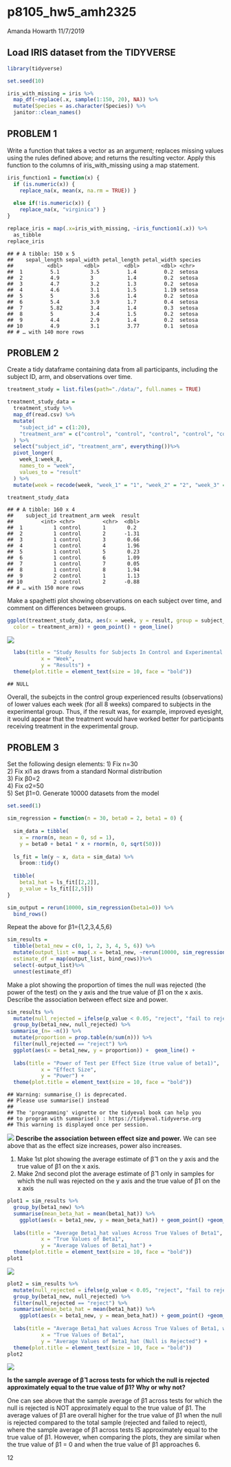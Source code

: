 p8105\_hw5\_amh2325
================
Amanda Howarth
11/7/2019

## Load IRIS dataset from the TIDYVERSE

``` r
library(tidyverse)

set.seed(10)

iris_with_missing = iris %>% 
  map_df(~replace(.x, sample(1:150, 20), NA)) %>%
  mutate(Species = as.character(Species)) %>% 
  janitor::clean_names()
```

## PROBLEM 1

Write a function that takes a vector as an argument; replaces missing
values using the rules defined above; and returns the resulting vector.
Apply this function to the columns of iris\_with\_missing using a map
statement.

``` r
iris_function1 = function(x) {
  if (is.numeric(x)) {
    replace_na(x, mean(x, na.rm = TRUE)) }
    
  else if(!is.numeric(x)) {
    replace_na(x, "virginica") }
}
```

``` r
replace_iris = map(.x=iris_with_missing, ~iris_function1(.x)) %>% 
  as_tibble
replace_iris
```

    ## # A tibble: 150 x 5
    ##    sepal_length sepal_width petal_length petal_width species
    ##           <dbl>       <dbl>        <dbl>       <dbl> <chr>  
    ##  1         5.1          3.5         1.4         0.2  setosa 
    ##  2         4.9          3           1.4         0.2  setosa 
    ##  3         4.7          3.2         1.3         0.2  setosa 
    ##  4         4.6          3.1         1.5         1.19 setosa 
    ##  5         5            3.6         1.4         0.2  setosa 
    ##  6         5.4          3.9         1.7         0.4  setosa 
    ##  7         5.82         3.4         1.4         0.3  setosa 
    ##  8         5            3.4         1.5         0.2  setosa 
    ##  9         4.4          2.9         1.4         0.2  setosa 
    ## 10         4.9          3.1         3.77        0.1  setosa 
    ## # … with 140 more rows

## PROBLEM 2

Create a tidy dataframe containing data from all participants, including
the subject ID, arm, and observations over time.

``` r
treatment_study = list.files(path="./data/", full.names = TRUE)

treatment_study_data = 
  treatment_study %>%
  map_df(read.csv) %>% 
  mutate(
    "subject_id" = c(1:20),
    "treatment_arm" = c("control", "control", "control", "control", "control", "control", "control", "control", "control", "control", "experimental", "experimental", "experimental", "experimental", "experimental", "experimental", "experimental", "experimental", "experimental", "experimental")
  ) %>% 
  select("subject_id", "treatment_arm", everything())%>% 
  pivot_longer(
    week_1:week_8, 
    names_to = "week",
    values_to = "result"
  ) %>%
  mutate(week = recode(week, "week_1" = "1", "week_2" = "2", "week_3" = "3", "week_4" = "4", "week_5" = "5", "week_6" = "6", "week_7" = "7", "week_8" = "8"))

treatment_study_data
```

    ## # A tibble: 160 x 4
    ##    subject_id treatment_arm week  result
    ##         <int> <chr>         <chr>  <dbl>
    ##  1          1 control       1       0.2 
    ##  2          1 control       2      -1.31
    ##  3          1 control       3       0.66
    ##  4          1 control       4       1.96
    ##  5          1 control       5       0.23
    ##  6          1 control       6       1.09
    ##  7          1 control       7       0.05
    ##  8          1 control       8       1.94
    ##  9          2 control       1       1.13
    ## 10          2 control       2      -0.88
    ## # … with 150 more rows

Make a spaghetti plot showing observations on each subject over time,
and comment on differences between
groups.

``` r
ggplot(treatment_study_data, aes(x = week, y = result, group = subject_id,
  color = treatment_arm)) + geom_point() + geom_line()
```

![](p8105_hw5_amh2325_files/figure-gfm/unnamed-chunk-5-1.png)<!-- -->

``` r
  labs(title = "Study Results for Subjects In Control and Experimental Groups, Over an 8-Week Study Period", 
           x = "Week",
           y = "Results") +
  theme(plot.title = element_text(size = 10, face = "bold"))
```

    ## NULL

Overall, the subejcts in the control group experienced results
(observations) of lower values each week (for all 8 weeks) compared to
subjects in the experimental group. Thus, if the result was, for
example, improved eyesight, it would appear that the treatment would
have worked better for participants receiving treatment in the
experimental group.

## PROBLEM 3

Set the following design elements: 1) Fix n=30 <br> 2) Fix xi1 as draws
from a standard Normal distribution <br> 3) Fix β0=2 <br> 4) Fix σ2=50
<br> 5) Set β1=0. Generate 10000 datasets from the model <br>

``` r
set.seed(1)

sim_regression = function(n = 30, beta0 = 2, beta1 = 0) {
  
  sim_data = tibble(
    x = rnorm(n, mean = 0, sd = 1),
    y = beta0 + beta1 * x + rnorm(n, 0, sqrt(50)))
  
  ls_fit = lm(y ~ x, data = sim_data) %>%
    broom::tidy()
  
  tibble(
    beta1_hat = ls_fit[[2,2]],
    p_value = ls_fit[[2,5]])
}

sim_output = rerun(10000, sim_regression(beta1=0)) %>%
  bind_rows()
```

Repeat the above for β1={1,2,3,4,5,6}

``` r
sim_results = 
  tibble(beta1_new = c(0, 1, 2, 3, 4, 5, 6)) %>% 
  mutate(output_list = map(.x = beta1_new, ~rerun(10000, sim_regression(beta1 = .x))),
  estimate_df = map(output_list, bind_rows))%>%
  select(-output_list)%>% 
  unnest(estimate_df)
```

Make a plot showing the proportion of times the null was rejected (the
power of the test) on the y axis and the true value of β1 on the x axis.
Describe the association between effect size and power.

``` r
sim_results %>% 
  mutate(null_rejected = ifelse(p_value < 0.05, "reject", "fail to reject")) %>% 
  group_by(beta1_new, null_rejected) %>% 
 summarise_(n= ~n()) %>%
  mutate(proportion = prop.table(n/sum(n))) %>% 
  filter(null_rejected == "reject") %>%
  ggplot(aes(x = beta1_new, y = proportion)) +  geom_line() +
  
  labs(title = "Power of Test per Effect Size (true value of beta1)", 
           x = "Effect Size",
           y = "Power") +
  theme(plot.title = element_text(size = 10, face = "bold"))
```

    ## Warning: summarise_() is deprecated. 
    ## Please use summarise() instead
    ## 
    ## The 'programming' vignette or the tidyeval book can help you
    ## to program with summarise() : https://tidyeval.tidyverse.org
    ## This warning is displayed once per session.

![](p8105_hw5_amh2325_files/figure-gfm/unnamed-chunk-8-1.png)<!-- -->
**Describe the association between effect size and power.** We can see
above that as the effect size increases, power also increases.

1)  Make 1st plot showing the average estimate of β̂ 1 on the y axis and
    the true value of β1 on the x axis. <br>
2)  Make 2nd second plot the average estimate of β̂ 1 only in samples
    for which the null was rejected on the y axis and the true value of
    β1 on the x axis

<!-- end list -->

``` r
plot1 = sim_results %>% 
  group_by(beta1_new) %>% 
  summarise(mean_beta_hat = mean(beta1_hat)) %>% 
    ggplot(aes(x = beta1_new, y = mean_beta_hat)) + geom_point() +geom_line() +
  
  labs(title = "Average Beta1_hat values Across True Values of Beta1", 
           x = "True Values of Beta1",
           y = "Average Values of Beta1_hat") +
  theme(plot.title = element_text(size = 10, face = "bold"))
plot1
```

![](p8105_hw5_amh2325_files/figure-gfm/unnamed-chunk-9-1.png)<!-- -->

``` r
plot2 = sim_results %>% 
  mutate(null_rejected = ifelse(p_value < 0.05, "reject", "fail to reject")) %>% 
  group_by(beta1_new, null_rejected) %>% 
  filter(null_rejected == "reject") %>%
  summarise(mean_beta_hat = mean(beta1_hat)) %>% 
    ggplot(aes(x = beta1_new, y = mean_beta_hat)) + geom_point() +geom_line() +
  
  labs(title = "Average Beta1_hat values Across True Values of Beta1, when the Null is Rejected (p-value < 0.05)", 
           x = "True Values of Beta1",
           y = "Average Values of Beta1_hat (Null is Rejected") +
  theme(plot.title = element_text(size = 10, face = "bold"))
plot2
```

![](p8105_hw5_amh2325_files/figure-gfm/unnamed-chunk-9-2.png)<!-- -->

**Is the sample average of β̂ 1 across tests for which the null is
rejected approximately equal to the true value of β1? Why or why not?**

One can see above that the sample average of β̂1 across tests for which
the null is rejected is NOT approximately equal to the true value of β1.
The average values of β̂1 are overall higher for the true value of β1
when the null is rejected compared to the total sample (rejected and
failed to reject), where the sample average of β̂1 across tests IS
approximately equal to the true value of β1. However, when comparing the
plots, they are similar when the true value of β1 = 0 and when the true
value of β1 approaches 6.

12
